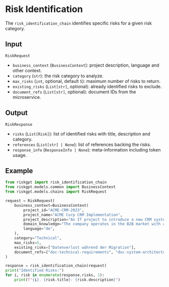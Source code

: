 # Risk Identification

The `risk_identification_chain` identifies specific risks for a given risk category.

## Input

`RiskRequest`
- `business_context` (`BusinessContext`): project description, language and other context.
- `category` (`str`): the risk category to analyze.
- `max_risks` (`int`, optional, default `5`): maximum number of risks to return.
- `existing_risks` (`List[str]`, optional): already identified risks to exclude.
- `document_refs` (`List[str]`, optional): document IDs from the microservice.

## Output

`RiskResponse`
- `risks` (`List[Risk]`): list of identified risks with title, description and category.
- `references` (`List[str] | None`): list of references backing the risks.
- `response_info` (`ResponseInfo | None`): meta-information including token usage.

## Example

```python
from riskgpt import risk_identification_chain
from riskgpt.models.common import BusinessContext
from riskgpt.models.chains import RiskRequest

request = RiskRequest(
    business_context=BusinessContext(
        project_id="ACME-CRM-2023",
        project_name="ACME Corp CRM Implementation",
        project_description="An IT project to introduce a new CRM system across all customer-facing departments to improve customer relationship management and sales tracking.",
        domain_knowledge="The company operates in the B2B market with a focus on manufacturing equipment for the automotive industry.",
        language="de",
    ),
    category="Technical",
    max_risks=5,
    existing_risks=["Datenverlust während der Migration"],
    document_refs=["doc-technical-requirements", "doc-system-architecture"]
)

response = risk_identification_chain(request)
print("Identified Risks:")
for i, risk in enumerate(response.risks, 1):
    print(f"{i}. {risk.title}: {risk.description}")
```